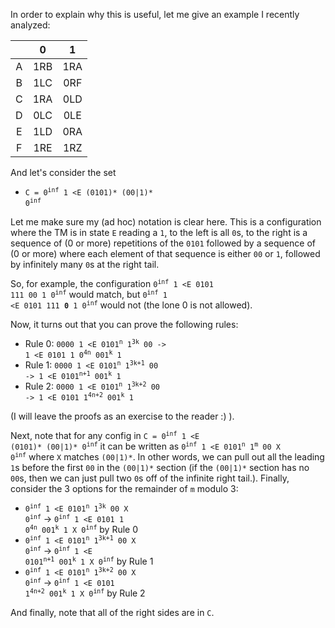 
In order to explain why this is useful, let me give an example I recently analyzed:

|     |  0  |  1  |
| :-: | :-: | :-: |
|  A  | 1RB | 1RA |
|  B  | 1LC | 0RF |
|  C  | 1RA | 0LD |
|  D  | 0LC | 0LE |
|  E  | 1LD | 0RA |
|  F  | 1RE | 1RZ |

And let's consider the set

 * <code>C = 0<sup>inf</sup> 1 <E (0101)* (00|1)* 0<sup>inf</sup></code>

Let me make sure my (ad hoc) notation is clear here. This is a configuration where the TM is in state `E` reading a `1`, to the left is all `0`s, to the right is a sequence of (0 or more) repetitions of the `0101` followed by a sequence of (0 or more) where each element of that sequence is either `00` or `1`, followed by infinitely many `0`s at the right tail.

So, for example, the configuration <code>0<sup>inf</sup> 1 <E 0101 111 00 1 0<sup>inf</sup></code> would match, but <code>0<sup>inf</sup> 1 <E 0101 111 <b>0</b> 1 0<sup>inf</sup></code> would not (the lone 0 is not allowed).

Now, it turns out that you can prove the following rules:

 * Rule 0: <code>0000 1 <E 0101<sup>n</sup> 1<sup>3k</sup> 00 -> 1 <E 0101 1 0<sup>4n</sup> 001<sup>k</sup> 1</code>
 * Rule 1: <code>0000 1 <E 0101<sup>n</sup> 1<sup>3k+1</sup> 00 -> 1 <E 0101<sup>n+1</sup> 001<sup>k</sup> 1</code>
 * Rule 2: <code>0000 1 <E 0101<sup>n</sup> 1<sup>3k+2</sup> 00 -> 1 <E 0101 1<sup>4n+2</sup> 001<sup>k</sup> 1</code>

(I will leave the proofs as an exercise to the reader :) ).

Next, note that for any config in <code>C = 0<sup>inf</sup> 1 <E (0101)* (00|1)* 0<sup>inf</sup></code> it can be written as <code>0<sup>inf</sup> 1 <E 0101<sup>n</sup> 1<sup>m</sup> 00 X 0<sup>inf</sup></code> where `X` matches `(00|1)*`. In other words, we can pull out all the leading `1`s before the first `00` in the `(00|1)*` section (if the `(00|1)*` section has no `00`s, then we can just pull two `0`s off of the infinite right tail.). Finally, consider the 3 options for the remainder of `m` modulo 3:

 * <code>0<sup>inf</sup> 1 <E 0101<sup>n</sup> 1<sup>3k</sup> 00 X 0<sup>inf</sup></code> -> <code>0<sup>inf</sup> 1 <E 0101 1 0<sup>4n</sup> 001<sup>k</sup> 1 X 0<sup>inf</sup></code> by Rule 0
 * <code>0<sup>inf</sup> 1 <E 0101<sup>n</sup> 1<sup>3k+1</sup> 00 X 0<sup>inf</sup></code> -> <code>0<sup>inf</sup> 1 <E 0101<sup>n+1</sup> 001<sup>k</sup> 1 X 0<sup>inf</sup></code> by Rule 1
 * <code>0<sup>inf</sup> 1 <E 0101<sup>n</sup> 1<sup>3k+2</sup> 00 X 0<sup>inf</sup></code> -> <code>0<sup>inf</sup> 1 <E 0101 1<sup>4n+2</sup> 001<sup>k</sup> 1 X 0<sup>inf</sup></code> by Rule 2

And finally, note that all of the right sides are in `C`.
